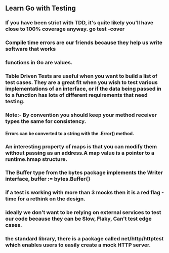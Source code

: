 ## Learn Go with Testing

### If you have been strict with TDD, it's quite likely you'll have close to 100% coverage anyway. go test -cover


### Compile time errors are our friends because they help us write software that works


### functions in Go are values.

### Table Driven Tests are useful when you want to build a list of test cases. They are a great fit when you wish to test various implementations of an interface, or if the data being passed in to a function has lots of different requirements that need testing.


### Note:- By convention you should keep your method receiver types the same for consistency.


#### Errors can be converted to a string with the .Error() method.


### An interesting property of maps is that you can modify them without passing as an address.A map value is a pointer to a runtime.hmap structure.


### The Buffer type from the bytes package implements the Writer interface, buffer := bytes.Buffer{}


### if a test is working with more than 3 mocks then it is a red flag - time for a rethink on the design.


### ideally we don't want to be relying on external services to test our code because they can be Slow, Flaky, Can't test edge cases.

###  the standard library, there is a package called net/http/httptest which enables users to easily create a mock HTTP server.
